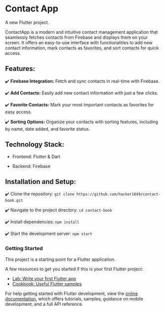 # Contact App

A new Flutter project.

ContactApp is a modern and intuitive contact management application that seamlessly fetches contacts from Firebase and displays them on your screen. It offers an easy-to-use interface with functionalities to add new contact information, mark contacts as favorites, and sort contacts for quick access.

## Features:

✔️ **Firebase Integration:** Fetch and sync contacts in real-time with Firebase.

✔️ **Add Contacts:** Easily add new contact information with just a few clicks.

✔️ **Favorite Contacts:** Mark your most important contacts as favorites for easy access.

✔️ **Sorting Options:** Organize your contacts with sorting features, including by name, date added, and favorite status.

## Technology Stack:

- Frontend: Flutter & Dart

- Backend: Firebase

## Installation and Setup:

✔️ Clone the repository: `git clone https://github.com/hacker1649/contact-book.git`

✔️ Navigate to the project directory: `cd contact-book`

✔️ Install dependencies: `npm install`

✔️ Start the development server: `npm start`

### Getting Started

This project is a starting point for a Flutter application.

A few resources to get you started if this is your first Flutter project:

- [Lab: Write your first Flutter app](https://docs.flutter.dev/get-started/codelab)
- [Cookbook: Useful Flutter samples](https://docs.flutter.dev/cookbook)

For help getting started with Flutter development, view the
[online documentation](https://docs.flutter.dev/), which offers tutorials,
samples, guidance on mobile development, and a full API reference.

